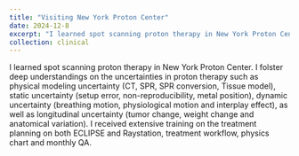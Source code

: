 ```yaml
---
title: "Visiting New York Proton Center"
date: 2024-12-8
excerpt: "I learned spot scanning proton therapy in New York Proton Center. I folster deep understandings on the uncertainties in proton therapy such as physical modeling uncertainty (CT, SPR, SPR conversion, Tissue model), static uncertainty (setup error, non-reproducibility, metal position), dynamic uncertainty (breathing motion, physiological motion and interplay effect), as well as longitudinal uncertainty (tumor change, weight change and anatomical variation). I received extensive training on the treatment planning on both ECLIPSE and Raystation, treatment workflow, physics chart and monthly QA."
collection: clinical
---
```


I learned spot scanning proton therapy in New York Proton Center. I folster deep understandings on the uncertainties in proton therapy such as physical modeling uncertainty (CT, SPR, SPR conversion, Tissue model), static uncertainty (setup error, non-reproducibility, metal position), dynamic uncertainty (breathing motion, physiological motion and interplay effect), as well as longitudinal uncertainty (tumor change, weight change and anatomical variation). I received extensive training on the treatment planning on both ECLIPSE and Raystation, treatment workflow, physics chart and monthly QA.